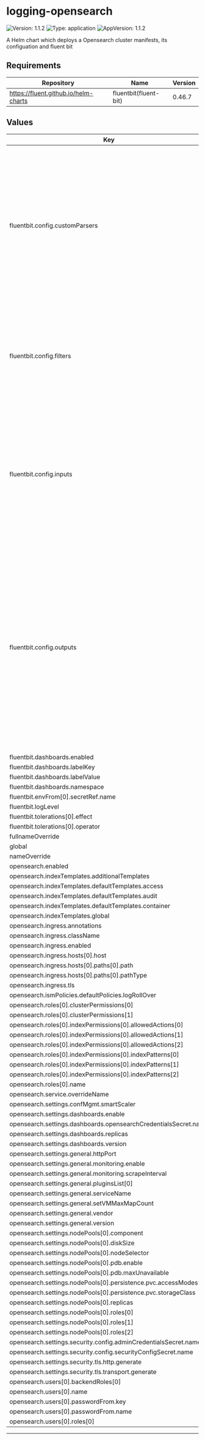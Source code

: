 # logging-opensearch

![Version: 1.1.2](https://img.shields.io/badge/Version-1.1.2-informational?style=flat-square) ![Type: application](https://img.shields.io/badge/Type-application-informational?style=flat-square) ![AppVersion: 1.1.2](https://img.shields.io/badge/AppVersion-1.1.2-informational?style=flat-square)

A Helm chart which deploys a Opensearch cluster manifests, its configuation and fluent bit

## Requirements

| Repository | Name | Version |
|------------|------|---------|
| https://fluent.github.io/helm-charts | fluentbit(fluent-bit) | 0.46.7 |

## Values

| Key | Type | Default | Description |
|-----|------|---------|-------------|
| fluentbit.config.customParsers | string | `"[PARSER]\n    Name docker_no_time\n    Format json\n    Time_Keep Off\n    Time_Key time\n    Time_Format %Y-%m-%dT%H:%M:%S.%L\n\n[PARSER]\n    Name        accesslogs\n    Format      regex\n    Regex       ^(?<remote_addr>[^ ]+) - (?<user_identity>[^ ]+) \\[(?<timestamp>[^\\]]+)\\] \\\"(?<method>\\S+)(?: +(?<request_uri>\\S+)(?: +(?<protocol>\\S+))?)?\\\" (?<status>\\d+) (?<bytes_sent>\\d+) \\\"(?<referrer>[^\"]*)\\\" \\\"(?<user_agent>[^\"]*)\\\" (?<request_length>[^ ]*) (?<request_time>[^ ]*) \\[(?<proxy_upstream_name>[^ ]*)\\] \\[(?<proxy_alternative_upstream_name>[^ ]*)\\] (?<upstream_addr>[^ ]*) (?<upstream_response_length>[^ ]*) (?<upstream_response_time>[^ ]*) (?<upstream_status>[^ ]*) (?<reg_id>[^ ]*).*$\n"` |  |
| fluentbit.config.filters | string | `"[FILTER]\n    Name kubernetes\n    Match kube.*\n    Merge_Log On\n    Keep_Log Off\n    K8S-Logging.Parser On\n    K8S-Logging.Exclude On\n\n[FILTER]\n    Name kubernetes\n    Match ingress-nginx.*\n    Merge_Log On\n    Keep_Log Off\n    K8S-Logging.Parser On\n    K8S-Logging.Exclude On\n\n[FILTER]\n    Name parser\n    Match ingress-nginx.*\n    Key_Name log\n    Parser accesslogs\n    Reserve_Data On\n\n[FILTER]\n    Name grep\n    Match ingress-nginx.*\n    Exclude log ^.+$\n"` |  |
| fluentbit.config.inputs | string | `"[INPUT]\n    Name tail\n    Path /var/log/containers/*.log\n    Exclude_Path *ingress-nginx*\n    Tag kube.*\n    multiline.parser cri\n    Mem_Buf_Limit 5m\n    Skip_Long_Lines On\n    Buffer_Chunk_Size 15m\n    Buffer_Max_Size 64m\n\n[INPUT]\n    Name tail\n    Path /var/log/containers/*ingress-nginx*.log\n    Tag ingress-nginx.*\n    multiline.parser cri\n    Mem_Buf_Limit 5m\n    Buffer_Chunk_Size 15m\n    Buffer_Max_Size 64m\n\n[INPUT]\n    Name tail\n    Path /var/log/audit/*.log\n    Tag audit.*\n    Parser json\n    Mem_Buf_Limit 5m\n    Skip_Long_Lines On\n    Buffer_Chunk_Size 15m\n    Buffer_Max_Size 64m\n"` |  |
| fluentbit.config.outputs | string | `"[OUTPUT]\n    Name opensearch\n    Match kube.*\n    Host opensearch-cluster.logging.svc\n    Port 9200\n    Index container-%Y.%m\n    Retry_Limit 3\n    Suppress_Type_Name On\n    tls On\n    tls.verify Off\n    HTTP_User fluentbit\n    HTTP_Passwd ${password}\n    Trace_Error On\n    Replace_Dots On\n    Buffer_Size 2MB\n\n[OUTPUT]\n    Name opensearch\n    Match audit.*\n    Host opensearch-cluster.logging.svc\n    Port 9200\n    Index audit-%Y.%m\n    Retry_Limit 3\n    Suppress_Type_Name On\n    tls On\n    tls.verify Off\n    HTTP_User fluentbit\n    HTTP_Passwd ${password}\n    Trace_Error On\n    Buffer_Size 2MB\n\n[OUTPUT]\n    Name opensearch\n    Match ingress-nginx.*\n    Host opensearch-cluster.logging.svc\n    Port 9200\n    Index access-logs-%Y.%m\n    Retry_Limit 3\n    Suppress_Type_Name On\n    tls On\n    tls.verify Off\n    HTTP_User fluentbit\n    HTTP_Passwd ${password}\n    Trace_Error On\n    Buffer_Size 2MB\n"` |  |
| fluentbit.dashboards.enabled | bool | `true` |  |
| fluentbit.dashboards.labelKey | string | `"grafana_dashboard"` |  |
| fluentbit.dashboards.labelValue | int | `1` |  |
| fluentbit.dashboards.namespace | string | `"monitoring"` |  |
| fluentbit.envFrom[0].secretRef.name | string | `"fluentbit-password"` |  |
| fluentbit.logLevel | string | `"info"` |  |
| fluentbit.tolerations[0].effect | string | `"NoSchedule"` |  |
| fluentbit.tolerations[0].operator | string | `"Exists"` |  |
| fullnameOverride | string | `""` |  |
| global | object | `{}` |  |
| nameOverride | string | `""` |  |
| opensearch.enabled | bool | `true` |  |
| opensearch.indexTemplates.additionalTemplates | list | `[]` |  |
| opensearch.indexTemplates.defaultTemplates.access | bool | `true` |  |
| opensearch.indexTemplates.defaultTemplates.audit | bool | `true` |  |
| opensearch.indexTemplates.defaultTemplates.container | bool | `true` |  |
| opensearch.indexTemplates.global | string | `nil` |  |
| opensearch.ingress.annotations | object | `{}` |  |
| opensearch.ingress.className | string | `""` |  |
| opensearch.ingress.enabled | bool | `false` |  |
| opensearch.ingress.hosts[0].host | string | `"chart-example.local"` |  |
| opensearch.ingress.hosts[0].paths[0].path | string | `"/"` |  |
| opensearch.ingress.hosts[0].paths[0].pathType | string | `"ImplementationSpecific"` |  |
| opensearch.ingress.tls | list | `[]` |  |
| opensearch.ismPolicies.defaultPolicies.logRollOver | bool | `false` |  |
| opensearch.roles[0].clusterPermissions[0] | string | `"cluster_composite_ops"` |  |
| opensearch.roles[0].clusterPermissions[1] | string | `"cluster_monitor"` |  |
| opensearch.roles[0].indexPermissions[0].allowedActions[0] | string | `"create_index"` |  |
| opensearch.roles[0].indexPermissions[0].allowedActions[1] | string | `"index"` |  |
| opensearch.roles[0].indexPermissions[0].allowedActions[2] | string | `"write"` |  |
| opensearch.roles[0].indexPermissions[0].indexPatterns[0] | string | `"audit-*"` |  |
| opensearch.roles[0].indexPermissions[0].indexPatterns[1] | string | `"container-*"` |  |
| opensearch.roles[0].indexPermissions[0].indexPatterns[2] | string | `"access-*"` |  |
| opensearch.roles[0].name | string | `"fluentbit"` |  |
| opensearch.service.overrideName | string | `"opensearch-cluster"` |  |
| opensearch.settings.confMgmt.smartScaler | bool | `true` |  |
| opensearch.settings.dashboards.enable | bool | `true` |  |
| opensearch.settings.dashboards.opensearchCredentialsSecret.name | string | `"dashboards-credentials-secret"` |  |
| opensearch.settings.dashboards.replicas | int | `1` |  |
| opensearch.settings.dashboards.version | string | `"2.11.1"` |  |
| opensearch.settings.general.httpPort | int | `9200` |  |
| opensearch.settings.general.monitoring.enable | bool | `true` |  |
| opensearch.settings.general.monitoring.scrapeInterval | string | `"30s"` |  |
| opensearch.settings.general.pluginsList[0] | string | `"repository-s3"` |  |
| opensearch.settings.general.serviceName | string | `"opensearch-cluster"` |  |
| opensearch.settings.general.setVMMaxMapCount | bool | `true` |  |
| opensearch.settings.general.vendor | string | `"opensearch"` |  |
| opensearch.settings.general.version | string | `"2.11.1"` |  |
| opensearch.settings.nodePools[0].component | string | `"nodes"` |  |
| opensearch.settings.nodePools[0].diskSize | string | `"200Gi"` |  |
| opensearch.settings.nodePools[0].nodeSelector | string | `nil` |  |
| opensearch.settings.nodePools[0].pdb.enable | bool | `true` |  |
| opensearch.settings.nodePools[0].pdb.maxUnavailable | int | `1` |  |
| opensearch.settings.nodePools[0].persistence.pvc.accessModes[0] | string | `"ReadWriteOnce"` |  |
| opensearch.settings.nodePools[0].persistence.pvc.storageClass | string | `"block-encrypted-storage-beta"` |  |
| opensearch.settings.nodePools[0].replicas | int | `3` |  |
| opensearch.settings.nodePools[0].roles[0] | string | `"cluster_manager"` |  |
| opensearch.settings.nodePools[0].roles[1] | string | `"data"` |  |
| opensearch.settings.nodePools[0].roles[2] | string | `"ingest"` |  |
| opensearch.settings.security.config.adminCredentialsSecret.name | string | `"admin-credentials-secret"` |  |
| opensearch.settings.security.config.securityConfigSecret.name | string | `"securityconfig-secret"` |  |
| opensearch.settings.security.tls.http.generate | bool | `true` |  |
| opensearch.settings.security.tls.transport.generate | bool | `true` |  |
| opensearch.users[0].backendRoles[0] | string | `"kibanauser"` |  |
| opensearch.users[0].name | string | `"fluentbit"` |  |
| opensearch.users[0].passwordFrom.key | string | `"password"` |  |
| opensearch.users[0].passwordFrom.name | string | `"fluentbit-password"` |  |
| opensearch.users[0].roles[0] | string | `"fluentbit"` |  |

----------------------------------------------

